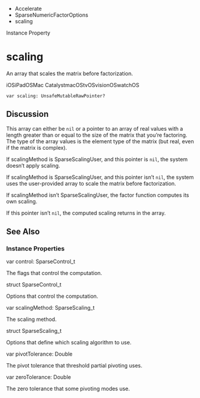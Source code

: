 

- Accelerate
- SparseNumericFactorOptions
-  scaling 

Instance Property

# scaling

An array that scales the matrix before factorization.

iOSiPadOSMac CatalystmacOStvOSvisionOSwatchOS

``` source
var scaling: UnsafeMutableRawPointer?
```

## Discussion

This array can either be `nil` or a pointer to an array of real values with a length greater than or equal to the size of the matrix that you’re factoring. The type of the array values is the element type of the matrix (but real, even if the matrix is complex).

If scalingMethod is SparseScalingUser, and this pointer is `nil`, the system doesn’t apply scaling.

If scalingMethod is SparseScalingUser, and this pointer isn’t `nil`, the system uses the user-provided array to scale the matrix before factorization.

If scalingMethod isn’t SparseScalingUser, the factor function computes its own scaling.

If this pointer isn’t `nil`, the computed scaling returns in the array.

## See Also

### Instance Properties

var control: SparseControl_t

The flags that control the computation.

struct SparseControl_t

Options that control the computation.

var scalingMethod: SparseScaling_t

The scaling method.

struct SparseScaling_t

Options that define which scaling algorithm to use.

var pivotTolerance: Double

The pivot tolerance that threshold partial pivoting uses.

var zeroTolerance: Double

The zero tolerance that some pivoting modes use.

